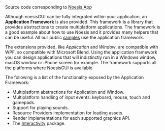 Source code corresponding to [Noesis.App](https://www.nuget.org/packages/Noesis.App)

Although noesisGUI can be fully integrated within your application, an **Application Framework** is also provided. This framework is a library that provides abstractions to create multiplatform applications. The framework is a good example about how to use Noesis and it provides many helpers that can be useful. All our public [samples](https://github.com/Noesis/Tutorials/tree/master/Samples) use the application framework.

The extensions provided, like *Application* and *Window*, are compatible with WPF, so compatible with Microsoft Blend. Using the application framework you can design applications that will indistinctly run in a Windows window, macOS window or iPhone screen for example. The framework supports all the platforms where NoesisGUI is available.

The following is a list of the functionality exposed by the Application Framework:

* Multiplatform abstractions for Application and Window.
* Multiplatform handling of input events: keyboard, mouse, touch and gamepads.
* Support for playing sounds.
* Resource Providers implementation for loading assets.
* Render implementations for each supported graphics API.
* The [Interactivity](https://www.noesisengine.com/docs/App.Interactivity.Behaviors.html) package.
